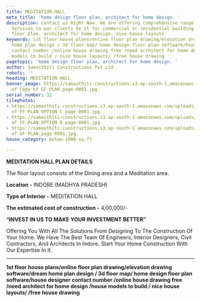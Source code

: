 ```yaml
---
title: MEDITATION HALL
meta_title: 'home design floor plan, architect for home design. '
description: Contact us Right Now. We are offering comprehensive range Civil Construction
  Services to our clients be it for commercial or residential building. home design
  floor plan. architect for home design. nice house layouts.
keywords: 1st floor house plans/online floor plan drawing/elevation drawing software/dream
  home plan design / 3d floor map/ home design floor plan software/house designer
  contact number /online house drawing free /need architect for home design /house
  models to build / nice house layouts/ /free house drawing
pagetopic: 'home design floor plan, architect for home design. '
author: Samasthiti Constructions Pvt Ltd
robots: ''
heading: MEDITATION HALL
banner_image: https://samasthiti-constructions.s3.ap-south-1.amazonaws.com/uploads/Copy
  of Copy of GF PLAN_page-0001.jpg
serial_number: 32
tilephotos:
- https://samasthiti-constructions.s3.ap-south-1.amazonaws.com/uploads/Copy of Copy
  of FF PLAN OPTION C_page-0001.jpg
- https://samasthiti-constructions.s3.ap-south-1.amazonaws.com/uploads/Copy of Copy
  of FF PLAN OPTION B_page-0001.jpg
- https://samasthiti-constructions.s3.ap-south-1.amazonaws.com/uploads/Copy of Copy
  of GF PLAN_page-0001.jpg
house_category: below-1000-sq-ft

---
```

**MEDITATION HALL PLAN DETAILS**

The floor layout consists of the Dining area and a Meditation area. 

**Location -** INDORE (MADHYA PRADESH)

**Type of Interior -** MEDITATION HALL

**The estimated cost of construction -** 4,00,000/-

**“INVEST IN US TO MAKE YOUR INVESTMENT BETTER”**

Offering You With All The Solutions From Designing To The Construction Of Your Home. We Have The Best Team Of Engineers, Interior Designers, Civil Contractors, And Architects In Indore. Start Your Home Construction With Our Expertise In It.

***

**1st floor house plans/online floor plan drawing/elevation drawing software/dream home plan design / 3d floor map/ home design floor plan software/house designer contact number /online house drawing free /need architect for home design /house models to build / nice house layouts/ /free house drawing**